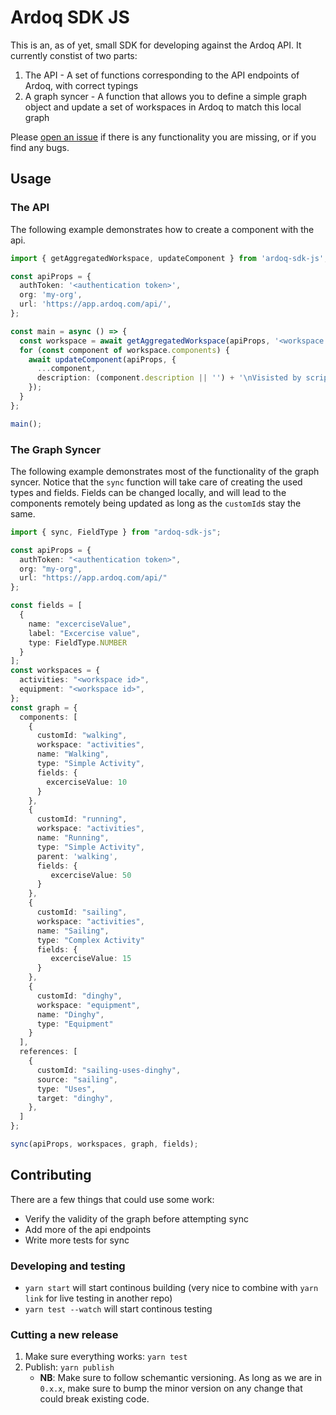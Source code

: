 # Ardoq SDK JS

This is an, as of yet, small SDK for developing against the Ardoq API.
It currently constist of two parts:

1.  The API - A set of functions corresponding to the API endpoints of Ardoq,
    with correct typings
2.  A graph syncer - A function that allows you to define a simple graph object
    and update a set of workspaces in Ardoq to match this local graph

Please [open an issue](https://github.com/ardoq/ardoq-sdk-js/issues/new) if
there is any functionality you are missing, or if you find any bugs.

## Usage

### The API

The following example demonstrates how to create a component with the api.

```typescript
import { getAggregatedWorkspace, updateComponent } from 'ardoq-sdk-js';

const apiProps = {
  authToken: '<authentication token>',
  org: 'my-org',
  url: 'https://app.ardoq.com/api/',
};

const main = async () => {
  const workspace = await getAggregatedWorkspace(apiProps, '<workspace id>');
  for (const component of workspace.components) {
    await updateComponent(apiProps, {
      ...component,
      description: (component.description || '') + '\nVisisted by script',
    });
  }
};

main();
```

### The Graph Syncer

The following example demonstrates most of the functionality of the graph
syncer. Notice that the `sync` function will take care of creating the used
types and fields. Fields can be changed locally, and will lead to the components
remotely being updated as long as the `customId`s stay the same.

```typescript
import { sync, FieldType } from "ardoq-sdk-js";

const apiProps = {
  authToken: "<authentication token>",
  org: "my-org",
  url: "https://app.ardoq.com/api/"
};

const fields = [
  {
    name: "excerciseValue",
    label: "Excercise value",
    type: FieldType.NUMBER
  }
];
const workspaces = {
  activities: "<workspace id>",
  equipment: "<workspace id>",
};
const graph = {
  components: [
    {
      customId: "walking",
      workspace: "activities",
      name: "Walking",
      type: "Simple Activity",
      fields: {
        excerciseValue: 10
      }
    },
    {
      customId: "running",
      workspace: "activities",
      name: "Running",
      type: "Simple Activity",
      parent: 'walking',
      fields: {
         excerciseValue: 50
      }
    },
    {
      customId: "sailing",
      workspace: "activities",
      name: "Sailing",
      type: "Complex Activity"
      fields: {
         excerciseValue: 15
      }
    },
    {
      customId: "dinghy",
      workspace: "equipment",
      name: "Dinghy",
      type: "Equipment"
    }
  ],
  references: [
    {
      customId: "sailing-uses-dinghy",
      source: "sailing",
      type: "Uses",
      target: "dinghy",
    },
  ]
};

sync(apiProps, workspaces, graph, fields);
```

## Contributing

There are a few things that could use some work:

- Verify the validity of the graph before attempting sync
- Add more of the api endpoints
- Write more tests for sync

### Developing and testing

- `yarn start` will start continous building (very nice to combine with
  `yarn link` for live testing in another repo)
- `yarn test --watch` will start continous testing

### Cutting a new release

1.  Make sure everything works: `yarn test`
2.  Publish: `yarn publish`
    - **NB**: Make sure to follow schemantic versioning. As long as we are in
      `0.x.x`, make sure to bump the minor version on any change that could break
      existing code.
